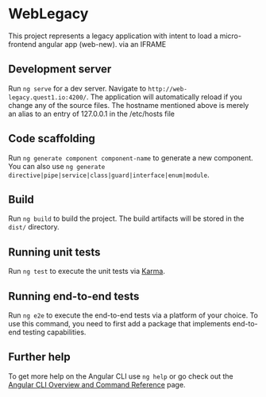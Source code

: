 # WebLegacy

This project represents a legacy application with intent to load a micro-frontend angular app (web-new). via an IFRAME

## Development server

Run `ng serve` for a dev server. Navigate to `http://web-legacy.quest1.io:4200/`. The application will automatically reload if you change any of the source files.
The hostname mentioned above is merely an alias to an entry of 127.0.0.1 in the /etc/hosts file

## Code scaffolding

Run `ng generate component component-name` to generate a new component. You can also use `ng generate directive|pipe|service|class|guard|interface|enum|module`.

## Build

Run `ng build` to build the project. The build artifacts will be stored in the `dist/` directory.

## Running unit tests

Run `ng test` to execute the unit tests via [Karma](https://karma-runner.github.io).

## Running end-to-end tests

Run `ng e2e` to execute the end-to-end tests via a platform of your choice. To use this command, you need to first add a package that implements end-to-end testing capabilities.

## Further help

To get more help on the Angular CLI use `ng help` or go check out the [Angular CLI Overview and Command Reference](https://angular.io/cli) page.
